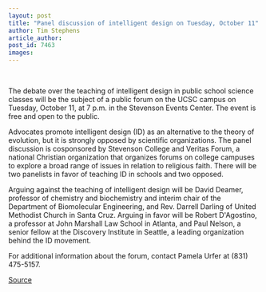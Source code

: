 ```yaml
---
layout: post
title: "Panel discussion of intelligent design on Tuesday, October 11"
author: Tim Stephens
article_author: 
post_id: 7463
images:
---
```


<a name="content" id="content"></a><br>
<p>
  The debate over the teaching of intelligent design in public school science classes will be the subject of a public forum on the UCSC campus on Tuesday, October 11, at 7 p.m. in the Stevenson Events Center. The event is free and open to the public.
</p>
<p>
  Advocates promote intelligent design (ID) as an alternative to the theory of evolution, but it is strongly opposed by scientific organizations. The panel discussion is cosponsored by Stevenson College and Veritas Forum, a national Christian organization that organizes forums on college campuses to explore a broad range of issues in relation to religious faith. There will be two panelists in favor of teaching ID in schools and two opposed.
</p>
<p>
  Arguing against the teaching of intelligent design will be David Deamer, professor of chemistry and biochemistry and interim chair of the Department of Biomolecular Engineering, and Rev. Darrell Darling of United Methodist Church in Santa Cruz. Arguing in favor will be Robert D'Agostino, a professor at John Marshall Law School in Atlanta, and Paul Nelson, a senior fellow at the Discovery Institute in Seattle, a leading organization behind the ID movement.
</p>
<p>
  For additional information about the forum, contact Pamela Urfer at (831) 475-5157.
</p>
<p><a href="http://www1.ucsc.edu/currents/05-06/10-03/brief-panel.asp" title="Permalink to brief-panel">Source</a></p>
